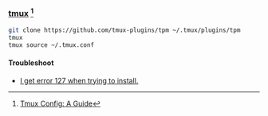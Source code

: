 ### [tmux](https://github.com/tmux/tmux) [^1]

```sh
git clone https://github.com/tmux-plugins/tpm ~/.tmux/plugins/tpm
tmux
tmux source ~/.tmux.conf
```

[^1]: [Tmux Config: A Guide](https://builtin.com/articles/tmux-config)

#### Troubleshoot

- [I get error 127 when trying to install.](https://github.com/tmux-plugins/tpm/issues/67)
